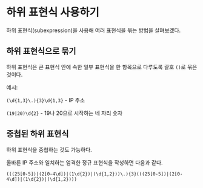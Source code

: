# 하위 표현식 사용하기

하위 표현식(subexpression)을 사용해 여러 표현식을 묶는 방법을 살펴보겠다.

## 하위 표현식으로 묶기

하위 표현식은 큰 표현식 안에 속한 일부 표현식을 한 항목으로 다루도록 괄호 `()`로 묶은 것이다.

예시:

`(\d{1,3}\.){3}\d{1,3}` - IP 주소

`(19|20)\d{2}` - 19나 20으로 시작하는 네 자리 숫자

## 중첩된 하위 표현식

하위 표현식을 중첩하는 것도 가능하다.

올바른 IP 주소와 일치하는 엄격한 정규 표현식을 작성하면 다음과 같다.

```
(((25[0-5])|(2[0-4\d])|(1\d{2})|(\d{1,2}))\.){3}(((25[0-5])|(2[0-4\d])|(1\d{2})|(\d{1,2})))
```

